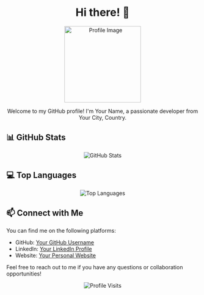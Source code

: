 <!-- Header -->
<h1 align="center">Hi there! 👋</h1>

<!-- Introduction -->
<p align="center">
  <img src="https://github.com/your-username.png" alt="Profile Image" width="200" height="200">
</p>

<p align="center">
  Welcome to my GitHub profile! I'm Your Name, a passionate developer from Your City, Country.
</p>

<!-- GitHub Stats -->
## 📊 GitHub Stats

<p align="center">
  <img src="https://github-readme-stats.vercel.app/api?username=your-username&show_icons=true&theme=radical" alt="GitHub Stats" />
</p>

<!-- Top Languages -->
## 💻 Top Languages

<p align="center">
  <img src="https://github-readme-stats.vercel.app/api/top-langs/?username=your-username&layout=compact&theme=radical" alt="Top Languages" />
</p>

<!-- Connect -->
## 📫 Connect with Me

You can find me on the following platforms:

- GitHub: [Your GitHub Username](https://github.com/your-username)
- LinkedIn: [Your LinkedIn Profile](https://www.linkedin.com/in/your-linkedin-profile)
- Website: [Your Personal Website](https://www.your-website.com)

Feel free to reach out to me if you have any questions or collaboration opportunities!

<!-- Footer -->
<p align="center">
  <img src="https://visitor-badge.laobi.icu/badge?page_id=your-username" alt="Profile Visits" />
</p>
